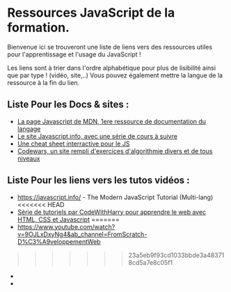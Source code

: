 # Ressources JavaScript de la formation.  

Bienvenue ici se trouveront une liste de liens vers des ressources utiles pour l'apprentissage et l'usage du JavaScript !  

Les liens sont à trier dans l'ordre alphabétique pour plus de lisibilité ainsi que par type ! (vidéo, site,..)
Vous pouvez également mettre la langue de la ressource à la fin du lien.

## Liste Pour les Docs & sites :   
* [La page Javascript de MDN, 1ere ressource de documentation du langage](https://developer.mozilla.org/en-US/docs/Web/JavaScript)
* [Le site Javascript.info, avec une série de cours à suivre](https://fr.javascript.info/)
* [Une cheat sheet interractive pour le JS](https://htmlcheatsheet.com/js/)
* [Codewars, un site rempli d'exercices d'algorithmie divers et de tous niveaux](https://www.codewars.com/)

## Liste Pour les liens vers les tutos vidéos :   
*  https://javascript.info/ - The Modern JavaScript Tutorial (Multi-lang)
<<<<<<< HEAD
* [Série de tutoriels par CodeWithHarry pour apprendre le web avec HTML, CSS et Javascript](https://www.youtube.com/playlist?list=PLu0W_9lII9agiCUZYRsvtGTXdxkzPyItg)
=======
*  https://www.youtube.com/watch?v=9OJLxDxyNg4&ab_channel=FromScratch-D%C3%A9veloppementWeb
>>>>>>> 23a5eb9f93cd1033bbde3a483718cd5a7e8c05f1
*
* 

